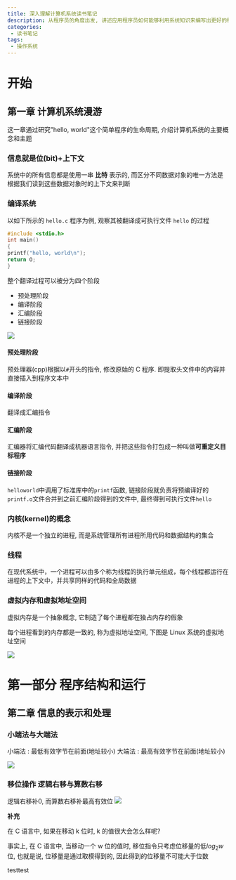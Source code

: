 ```yaml
---
title: 深入理解计算机系统读书笔记
description: 从程序员的角度出发, 讲述应用程序员如何能够利用系统知识来编写出更好的程序
categories:
 - 读书笔记
tags:
 - 操作系统
---
```

# 开始
## 第一章 计算机系统漫游

这一章通过研究"hello, world"这个简单程序的生命周期, 介绍计算机系统的主要概念和主题

### 信息就是位(bit)+上下文

系统中的所有信息都是使用一串 **比特** 表示的, 而区分不同数据对象的唯一方法是根据我们读到这些数据对象时的上下文来判断

### 编译系统

以如下所示的 `hello.c` 程序为例, 观察其被翻译成可执行文件 `hello` 的过程
```c
#include <stdio.h>
int main()
{
printf("hello, world\n");
return O;
}
```

整个翻译过程可以被分为四个阶段
* 预处理阶段
* 编译阶段
* 汇编阶段
* 链接阶段

![](https://fishbun-blogimages.oss-cn-beijing.aliyuncs.com/blog_img/20200604095456.png)

#### 预处理阶段

预处理器(cpp)根据以`#`开头的指令, 修改原始的 C 程序. 即提取头文件中的内容并直接插入到程序文本中

#### 编译阶段

翻译成汇编指令

#### 汇编阶段

汇编器将汇编代码翻译成机器语言指令, 并把这些指令打包成一种叫做**可重定义目标程序**

#### 链接阶段

`helloworld`中调用了标准库中的`printf`函数, 链接阶段就负责将预编译好的`printf.o`文件合并到之前汇编阶段得到的文件中, 最终得到可执行文件`hello`

### 内核(kernel)的概念

内核不是一个独立的进程, 而是系统管理所有进程所用代码和数据结构的集合

### 线程

在现代系统中，一个进程可以由多个称为线程的执行单元组成，每个线程都运行在进程的上下文中，并共享同样的代码和全局数据

### 虚拟内存和虚拟地址空间

虚拟内存是一个抽象概念, 它制造了每个进程都在独占内存的假象

每个进程看到的内存都是一致的, 称为虚拟地址空间, 下图是 Linux 系统的虚拟地址空间

![](https://fishbun-blogimages.oss-cn-beijing.aliyuncs.com/blog_img/20200605135901.png)

# 第一部分 程序结构和运行

## 第二章 信息的表示和处理

### 小端法与大端法

小端法 : 最低有效字节在前面(地址较小)
大端法 : 最高有效字节在前面(地址较小)

![](https://fishbun-blogimages.oss-cn-beijing.aliyuncs.com/blog_img/20200605152049.png)

### 移位操作 逻辑右移与算数右移
逻辑右移补0, 而算数右移补最高有效位
![](https://fishbun-blogimages.oss-cn-beijing.aliyuncs.com/blog_img/20200606230532.png)

**补充**

在 C 语言中, 如果在移动 k 位时, k 的值很大会怎么样呢?

事实上, 在 C 语言中, 当移动一个 w 位的值时, 移位指令只考虑位移量的低$log_2w$位, 也就是说, 位移量是通过取模得到的, 因此得到的位移量不可能大于位数

testtest